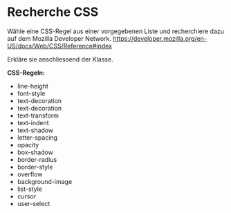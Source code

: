 # Recherche CSS

Wähle eine CSS-Regel aus einer vorgegebenen Liste und recherchiere dazu auf dem Mozilla Developer Network.
https://developer.mozilla.org/en-US/docs/Web/CSS/Reference#index

Erkläre sie anschliessend der Klasse.

**CSS-Regeln:**
- line-height
- font-style
- text-decoration
- text-decoration
- text-transform
- text-indent
- text-shadow
- letter-spacing
- opacity
- box-shadow
- border-radius
- border-style
- overflow
- background-image
- list-style
- cursor
- user-select
